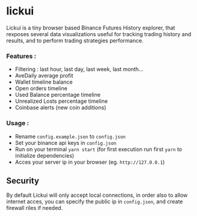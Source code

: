 # lickui
Lickui is a tiny browser based Binance Futures History explorer, that rexposes several data visualizations useful for tracking trading history and results, and to perform trading strategies performance.

### Features :
- Filtering : last hour, last day, last week, last month...
- AveDaily average profit
- Wallet timeline balance
- Open orders timeline
- Used Balance percentage timeline
- Unrealized Losts percentage timeline
- Coinbase alerts (new coin additions)

### Usage :
- Rename `config.example.json` to `config.json`
- Set your binance api keys in `config.json`
- Run on your terminal `yarn start` (for first execution run first `yarn` to initialize dependencies)
- Acces your server ip in your browser (eg. `http://127.0.0.1`)

## Security
By default Lickui will only accept local connections, in order also to allow internet acces, you can specify the public ip in `config.json`, and create firewall riles if needed.